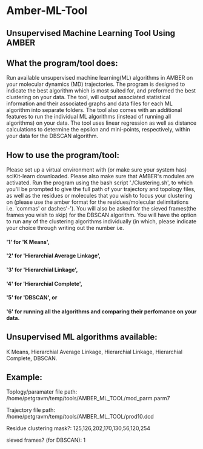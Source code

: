 # Amber-ML-Tool
## Unsupervised Machine Learning Tool Using AMBER 

## What the program/tool does:
Run available unsupervised machine learning(ML) algorithms in AMBER on your molecular dynamics (MD) trajectories.
The program is designed to indicate the best algorithm which is most suited for, and preformed the best clustering on your data. The tool, will output associated statistical information and their associated graphs and data files for each ML algorithm into separate folders. 
The tool also comes with an additional features to run the individual ML algorithms (instead of running all algorithms) on your data.
The tool uses linear regression as well as distance calculations to determine the epsilon and mini-points, respectively, within your data for the DBSCAN algorithm. 

## How to use the program/tool:
Please set up a virtual environment with (or make sure your system has) sciKit-learn downloaded. Please also make sure that AMBER's modules are activated. 
Run the program using the bash script './Clustering.sh', to which you'll be prompted to give the full path of your trajectory and topology files, as well as the residues or molecules that you wish to focus your clustering on (please use the amber format for the residues/molecular delimitations i.e. 'commas' or dashes'-'). You will also be asked for the sieved frames(the frames you wish to skip) for the DBSCAN algorithm. You will have the option to run any of the clustering algorithms individually (in which, please indicate your choice through writing out the number i.e. 
#### '1' for 'K Means', 
#### '2' for 'Hierarchial Average Linkage', 
#### '3' for 'Hierarchial Linkage', 
#### '4' for 'Hierarchial Complete', 
#### '5' for 'DBSCAN', or 
#### '6' for running all the algorithms and comparing their perfomance on your data. 

## Unsupervised ML algorithms available:
K Means, Hierarchial Average Linkage, Hierarchial Linkage, Hierarchial Complete, DBSCAN. 

## Example:
Toplogy/paramater file path:
/home/petgravm/temp/tools/AMBER_ML_TOOL/mod_parm.parm7

Trajectory file path:
/home/petgravm/temp/tools/AMBER_ML_TOOL/prod10.dcd

Residue clustering mask?:
125,126,202,170,130,56,120,254

sieved frames? (for DBSCAN):
1
